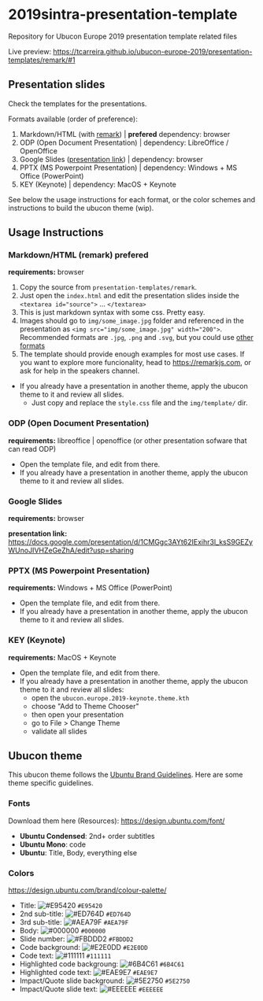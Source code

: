 # 2019sintra-presentation-template
Repository for Ubucon Europe 2019 presentation template related files

Live preview: https://tcarreira.github.io/ubucon-europe-2019/presentation-templates/remark/#1

## Presentation slides
Check the templates for the presentations.

Formats available (order of preference):
1. Markdown/HTML (with [remark](https://remarkjs.com)) |  **prefered** dependency: browser<br>
1. ODP (Open Document Presentation) | dependency: LibreOffice / OpenOffice
1. Google Slides ([presentation link](https://docs.google.com/presentation/d/1CMGgc3AYt62IExihr3l_ksS9GEZyWUnoJIVHZeGeZhA/edit?usp=sharing)) | dependency: browser
1. PPTX (MS Powerpoint Presentation) | dependency: Windows + MS Office (PowerPoint)
1. KEY (Keynote) | dependency: MacOS + Keynote 

See below the usage instructions for each format, or the color schemes and instructions to build the ubucon theme (wip).


## Usage Instructions

### Markdown/HTML (remark) **prefered**

**requirements:** browser

1. Copy the source from `presentation-templates/remark`. 
1. Just open the `index.html` and edit the presentation slides inside the `<textarea id="source">` ... `</textarea>`
1. This is just markdown syntax with some css. Pretty easy.
1. Images should go to `img/some_image.jpg` folder and referenced in the presentation as `<img src="img/some_image.jpg" width="200">`. Recommended formats are `.jpg`, `.png` and `.svg`, but you could use [other formats](https://developer.mozilla.org/en-US/docs/Web/HTML/Element/Img#Supported_image_formats)  
1. The template should provide enough examples for most use cases. If you want to explore more funcionality, head to https://remarkjs.com, or ask for help in the speakers channel.

* If you already have a presentation in another theme, apply the ubucon theme to it and review all slides.
  * Just copy and replace the `style.css` file and the `img/template/` dir.

### ODP (Open Document Presentation)

**requirements:** libreoffice | openoffice (or other presentation sofware that can read ODP)

* Open the template file, and edit from there.
* If you already have a presentation in another theme, apply the ubucon theme to it and review all slides.


### Google Slides 

**requirements:** browser

**presentation link:** https://docs.google.com/presentation/d/1CMGgc3AYt62IExihr3l_ksS9GEZyWUnoJIVHZeGeZhA/edit?usp=sharing

### PPTX (MS Powerpoint Presentation) 

**requirements:** Windows + MS Office (PowerPoint)

* Open the template file, and edit from there.
* If you already have a presentation in another theme, apply the ubucon theme to it and review all slides.


### KEY (Keynote) 
**requirements:** MacOS + Keynote 

* Open the template file, and edit from there.
* If you already have a presentation in another theme, apply the ubucon theme to it and review all slides:
  * open the `ubucon.europe.2019-keynote.theme.kth`
  * choose "Add to Theme Chooser"
  * then open your presentation
  * go to File > Change Theme
  * validate all slides


## Ubucon theme

This ubucon theme follows the [Ubuntu Brand Guidelines](https://design.ubuntu.com/). Here are some theme specific guidelines.

### Fonts
Download them here (Resources): https://design.ubuntu.com/font/ 

* **Ubuntu Condensed**: 2nd+ order subtitles
* **Ubuntu Mono**: code
* **Ubuntu**: Title, Body, everything else

### Colors 
https://design.ubuntu.com/brand/colour-palette/

* Title: ![#E95420](https://placehold.it/15/E95420/000000?text=+) `#E95420`
* 2nd sub-title: ![#ED764D](https://placehold.it/15/ED764D/000000?text=+) `#ED764D`
* 3rd sub-title: ![#AEA79F](https://placehold.it/15/AEA79F/000000?text=+) `#AEA79F`
* Body: ![#000000](https://placehold.it/15/000000/000000?text=+) `#000000`
* Slide number: ![#FBDDD2](https://placehold.it/15/FBDDD2/000000?text=+) `#FBDDD2`
* Code background: ![#E2E0DD](https://placehold.it/15/E2E0DD/000000?text=+) `#E2E0DD`
* Code text: ![#111111](https://placehold.it/15/111111/000000?text=+) `#111111`
* Highlighted code backgroung: ![#6B4C61](https://placehold.it/15/6B4C61/000000?text=+) `#6B4C61`
* Highlighted code text: ![#EAE9E7](https://placehold.it/15/EAE9E7/000000?text=+) `#EAE9E7`
* Impact/Quote slide background: ![#5E2750](https://placehold.it/15/5E2750/000000?text=+) `#5E2750`
* Impact/Quote slide text: ![#EEEEEE](https://placehold.it/15/EEEEEE/000000?text=+) `#EEEEEE`
